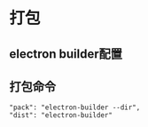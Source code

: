 # 打包



## electron builder配置



## 打包命令

```
"pack": "electron-builder --dir",
"dist": "electron-builder"
```